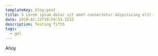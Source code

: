 ```yaml
---
templateKey: blog-post
title: 5 Lorem ipsum dolor sit amet consectetur adipisicing elit.
date: 2019-01-22T19:59:53.522Z
description: Testing fifth
tags:
  - gel
---
```

Ahoy
